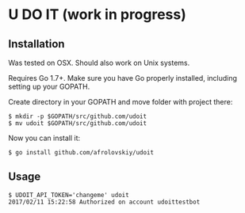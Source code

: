 # U DO IT (work in progress)

## Installation

Was tested on OSX. Should also work on Unix systems.

Requires Go 1.7+. Make sure you have Go properly installed, including setting up your GOPATH.

Create directory in your GOPATH and move folder with project there:

    $ mkdir -p $GOPATH/src/github.com/udoit
    $ mv udoit $GOPATH/src/github.com/udoit

Now you can install it:

    $ go install github.com/afrolovskiy/udoit

## Usage

    $ UDOIT_API_TOKEN='changeme' udoit
    2017/02/11 15:22:58 Authorized on account udoittestbot
